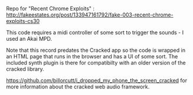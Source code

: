 Repo for "Recent Chrome Exploits" : http://fakeestates.org/post/133947161792/fake-003-recent-chrome-exploits-cs30

This code requires a midi controller of some sort to trigger the sounds - I used an Akai MPD.

Note that this record predates the Cracked app so the code is wrapped in an HTML page that runs in the browser and has a UI of some sort. The included synth plugin is there for compatibilty with an older version of the cracked library.

https://github.com/billorcutt/i_dropped_my_phone_the_screen_cracked for more information about the cracked web audio framework.


